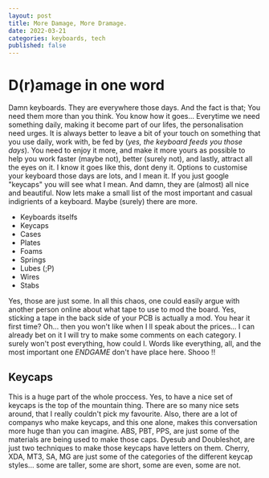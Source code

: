 ```yaml
---
layout: post
title: More Damage, More Dramage.
date: 2022-03-21
categories: keyboards, tech
published: false
---
```

# D(r)amage in one word

  Damn keyboards. They are everywhere those days. 
  And the fact is that; You need them more than you think. You know how it goes... Everytime we need something daily, making it become part of our lifes, the personalisation need urges. It is always better to leave a bit of your touch on something that you use daily, work with, be fed by (_yes, the keyboard feeds you those days_). You need to enjoy it more, and make it more yours as possible to help you work faster (maybe not), better (surely not), and lastly, attract all the eyes on it. I know it goes like this, dont deny it.
  Options to customise your keyboard those days are lots, and I mean it. If you just google "keycaps" you will see what I mean. And damn, they are (almost) all nice and beautiful.
  Now lets make a small list of the most important and casual indigrients of a keyboard. Maybe (surely) there are more.
   
  * Keyboards itselfs
  * Keycaps
  * Cases
  * Plates
  * Foams
  * Springs
  * Lubes (;P)
  * Wires
  * Stabs
  
  Yes, those are just some. In all this chaos, one could easily argue with another person online about what tape to use to mod the board. Yes, sticking a tape in the back side of your PCB is actually a mod. You hear it first time? Oh... then you won't like when I ll speak about the prices... I can already bet on it
  I will try to make some comments on each category. I surely won't post everything, how could I. Words like everything, all, and the most important one *ENDGAME* don't have place here. Shooo !!
  
  ## Keycaps
  
  This is a huge part of the whole proccess. Yes, to have a nice set of keycaps is the top of the mountain thing. There are so many nice sets around, that I really couldn't pick my favourite. Also, there are a lot of companys who make keycaps, and this one alone, makes this conversation more huge than you can imagine. ABS, PBT, PPS, are just some of the materials are being used to make those caps. Dyesub and Doubleshot, are just two techniques to make those keycaps have letters on them. Cherry, XDA, MT3, SA, MG are just some of the categories of the different keycap styles... some are taller, some are short, some are even, some are not.
